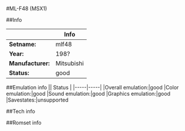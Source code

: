 #ML-F48 (MSX1)

##Info

||Info|
|-----|-----|
|**Setname:**|mlf48
|**Year:**|198?
|**Manufacturer:**|Mitsubishi
|**Status:**|good

##Emulation info
|| Status |
|-----|-----|
|Overall emulation:|good
|Color emulation:|good
|Sound emulation:|good
|Graphics emulation:|good
|Savestates:|unsupported

##Tech info

##Romset info

<!--- START OF EDITED COMMENT DO NOT TOUCH TEXT ABOVE-->
